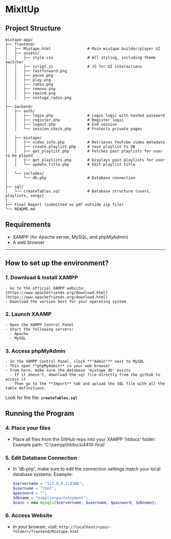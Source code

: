 # MixItUp

## Project Structure
```plaintext
mixtape-app/
├── frontend/
│   ├── Mixtape.html                # Main mixtape builder/player UI
│   ├── assets/
│   │   ├── style.css               # All styling, including theme switcher
│   │   ├── script.js               # JS for UI interactions
│   │   ├── fastforward.png
│   │   ├── pause.png
│   │   ├── play.png
│   │   ├── radio.png
│   │   ├── remove.png
│   │   ├── rewind.png
│   │   ├── vintage_radio.png
│
├── backend/
│   ├── auth/
│   │   ├── login.php               # Login logic with hashed password
│   │   ├── register.php            # Register logic
│   │   ├── logout.php              # End session
│   │   └── session_check.php       # Protects private pages
│
│   ├── mixtape/
│   │   ├── video_info.php          # Retrieves YouTube video metadata
│   │   ├── create_playlist.php     # Save playlist to DB
│   │   ├── get_playlist.php        # Fetches past playlists for user to be played
│   │   ├── get_playlists.php       # Displays past playlists for user
│   │   └── update_title.php        # Edit playlist title
│
│   └── includes/
│       └── db.php                  # Database connection
│
├── sql/
│   └── createTables.sql            # Database structure (users, playlists, songs)
│
├── Final Report (submitted as pdf outside zip file)
└── README.md
```



## Requirements
- XAMPP (for Apache server, MySQL, and phpMyAdmin)
- A web browser

---

## How to set up the environment?
  ### 1. Download & Install XAMPP
    - Go to the official XAMPP website: [https://www.apachefriends.org/download.html](https://www.apachefriends.org/download.html)
    - Download the version best for your operating system

  ### 2. Launch XAAMP
    - Open the XAMPP Control Panel
    - Start the following servers:
      - Apache
      - MySQL

  ### 3. Access phpMyAdmin
    - In the XAMPP Control Panel, clock **"Admin"** next to MySQL
    - This open **phpMyAdmin** in your web browser
    - From here, make sure the database 'mixtape_db' exists
      - If it doesn't, download the sql file directly from the github to access it
      - Then go to the **Import** tab and upload the SQL file with all the table definitions.

  Look for the file: **`createTables.sql`**


## Running the Program
### 4. Place your files
  - Place all files from the GitHub repo into your XAMPP 'htdocs' folder: Example path: 'C:\xampp\htdocs\4410-final'

### 5. Edit Database Connection
  - In 'db.php', make sure to edit the connection settings match your local database systems. Example:
    ```php
    $servername = "127.0.0.1:3308";
    $username = "root";
    $password = "";
    $dbname = "supplierpartshipment";
    $conn = new mysqli($servername, $username, $password, $dbname);

### 6. Access Website
- In your browser, visit:
   `http://localhost/<your-folder>/frontend/Mixtape.html`

